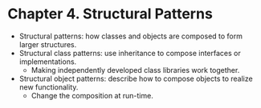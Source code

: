 # Chapter 4. Structural Patterns

* Structural patterns: how classes and objects are composed to form larger structures.
* Structural class patterns: use inheritance to compose interfaces or implementations.
  * Making independently developed class libraries work together.
* Structural object patterns: describe how to compose objects to realize new functionality.
  * Change the composition at run-time.

